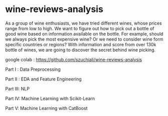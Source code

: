 # wine-reviews-analysis
As a group of wine enthusiasts, we have tried different wines, whose prices range from low to high. We want to figure out how to pick out a bottle of good wine based on information available on the bottle. For example, should we always pick the most expensive wine? Or we need to consider wine form specific countries or regions? With information and score from over 130k bottle of wines, we are going to discover the secret behind wine picking.

google colab : https://github.com/szuchiali/wine-reviews-analysis


Part I : Data Preprocessing

Part II : EDA and Feature Engineering

Part III: NLP

Part IV: Machine Learning with Scikit-Learn

Part V: Machine Learning with CatBoost
